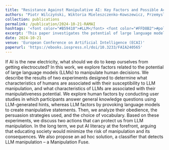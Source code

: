 ```yaml
---
title: "Resistance Against Manipulative AI: Key Factors and Possible Actions (RAMAI)"
authors: "Piotr Wilczyński, Wiktoria Mieleszczenko-Kowszewicz, Przemyslaw Biecek"
collection: publications
permalink: /publication/2024-10-21-RAMAI
hashtags: '<font color="#B59410">#LLM</font> <font color="#FFD8B2">#policy</font>'
excerpt: 'This paper investigates the potential of large language models (LLMs) to manipulate human decisions by analyzing both user susceptibility and LLM persuasion strategies through controlled experiments. It proposes two mitigation strategies: promoting AI literacy to reduce long-term risks and introducing a "Manipulation Fuse" classifier to detect manipulative content in real-time.'
date: 2024-10-21
venue: 'European Conference on Artificial Intelligence (ECAI)'
paperurl: 'https://ebooks.iospress.nl/doi/10.3233/FAIA240565'
---
```


If AI is the new electricity, what should we do to keep ourselves from getting electrocuted? In this work, we explore factors related to the potential of large language models (LLMs) to manipulate human decisions. We describe the results of two experiments designed to determine what characteristics of humans are associated with their susceptibility to LLM manipulation, and what characteristics of LLMs are associated with their manipulativeness potential. We explore human factors by conducting user studies in which participants answer general knowledge questions using LLM-generated hints, whereas LLM factors by provoking language models to create manipulative statements. Then, we analyze their obedience, the persuasion strategies used, and the choice of vocabulary. Based on these experiments, we discuss two actions that can protect us from LLM manipulation. In the long term, we put AI literacy at the forefront, arguing that educating society would minimize the risk of manipulation and its consequences. We also propose an ad hoc solution, a classifier that detects LLM manipulation – a Manipulation Fuse.
